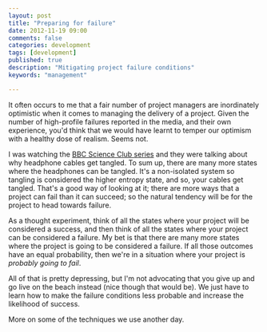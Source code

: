 ```yaml
---
layout: post
title: "Preparing for failure"
date: 2012-11-19 09:00
comments: false
categories: development
tags: [development]
published: true
description: "Mitigating project failure conditions"
keywords: "management"

---
```


It often occurs to me that a fair number of project managers are inordinately optimistic when it comes to managing the delivery of a project. Given the number of high-profile failures reported in the media, and their own experience, you'd think that we would have learnt to temper our optimism with a healthy dose of realism. Seems not.

<!-- more -->

I was watching the [BBC Science Club series](http://www.bbc.co.uk/programmes/p00zxmqd) and they were talking about why headphone cables get tangled. To sum up, there are many more states where the headphones can be tangled. It's a non-isolated system so tangling is considered the higher entropy state, and so, your cables get tangled. That's a good way of looking at it; there are more ways that a project can fail than it can succeed; so the natural tendency will be for the project to head towards failure.

As a thought experiment, think of all the states where your project will be considered a success, and then think of all the states where your project can be considered a failure. My bet is that there are many more states where the project is going to be considered a failure. If all those outcomes have an equal probability, then we're in a situation where your project is _probably going to fail_.

All of that is pretty depressing, but I'm not advocating that you give up and go live on the beach instead (nice though that would be). We just have to learn how to make the failure conditions less probable and increase the likelihood of success. 

More on some of the techniques we use another day. 


